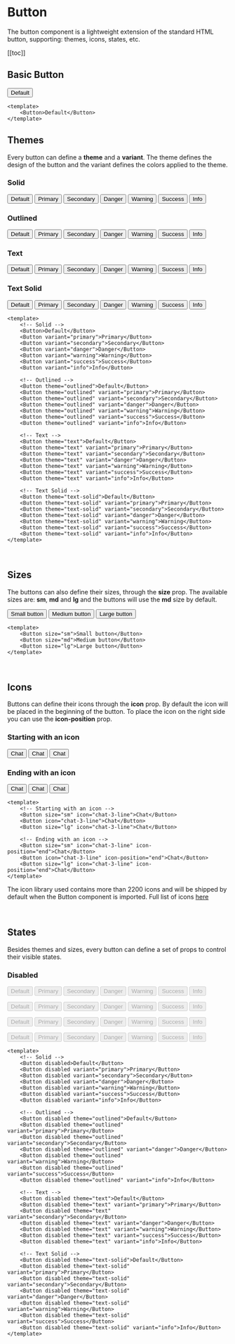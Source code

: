 # Button

The button component is a lightweight extension of the standard HTML button, supporting: themes, icons, states, etc.

[[toc]]

## Basic Button

<Button>Default</Button>

<CodeGroup>
  <CodeGroupItem title="Vue" active>

```vue
<template>
	<Button>Default</Button>
</template>
```

  </CodeGroupItem>
</CodeGroup>

## Themes

Every button can define a **theme** and a **variant**. The theme defines the design of the button and the variant defines the colors applied to the theme.

### Solid

<p class="components-inline">
    <Button>Default</Button>
    <Button variant="primary">Primary</Button>
    <Button variant="secondary">Secondary</Button>
    <Button variant="danger">Danger</Button>
    <Button variant="warning">Warning</Button>
    <Button variant="success">Success</Button>
    <Button variant="info">Info</Button>
</p>

### Outlined

<p class="components-inline">
    <Button theme="outlined">Default</Button>
    <Button theme="outlined" variant="primary">Primary</Button>
    <Button theme="outlined" variant="secondary">Secondary</Button>
    <Button theme="outlined" variant="danger">Danger</Button>
    <Button theme="outlined" variant="warning">Warning</Button>
    <Button theme="outlined" variant="success">Success</Button>
    <Button theme="outlined" variant="info">Info</Button>
</p>

### Text

<p class="components-inline">
    <Button theme="text">Default</Button>
    <Button theme="text" variant="primary">Primary</Button>
    <Button theme="text" variant="secondary">Secondary</Button>
    <Button theme="text" variant="danger">Danger</Button>
    <Button theme="text" variant="warning">Warning</Button>
    <Button theme="text" variant="success">Success</Button>
    <Button theme="text" variant="info">Info</Button>
</p>

### Text Solid

<p class="components-inline">
    <Button theme="text-solid">Default</Button>
    <Button theme="text-solid" variant="primary">Primary</Button>
    <Button theme="text-solid" variant="secondary">Secondary</Button>
    <Button theme="text-solid" variant="danger">Danger</Button>
    <Button theme="text-solid" variant="warning">Warning</Button>
    <Button theme="text-solid" variant="success">Success</Button>
    <Button theme="text-solid" variant="info">Info</Button>
</p>

<CodeGroup>
  <CodeGroupItem title="Vue" active>

```vue
<template>
	<!-- Solid -->
	<Button>Default</Button>
	<Button variant="primary">Primary</Button>
	<Button variant="secondary">Secondary</Button>
	<Button variant="danger">Danger</Button>
	<Button variant="warning">Warning</Button>
	<Button variant="success">Success</Button>
	<Button variant="info">Info</Button>

	<!-- Outlined -->
	<Button theme="outlined">Default</Button>
	<Button theme="outlined" variant="primary">Primary</Button>
	<Button theme="outlined" variant="secondary">Secondary</Button>
	<Button theme="outlined" variant="danger">Danger</Button>
	<Button theme="outlined" variant="warning">Warning</Button>
	<Button theme="outlined" variant="success">Success</Button>
	<Button theme="outlined" variant="info">Info</Button>

	<!-- Text -->
	<Button theme="text">Default</Button>
	<Button theme="text" variant="primary">Primary</Button>
	<Button theme="text" variant="secondary">Secondary</Button>
	<Button theme="text" variant="danger">Danger</Button>
	<Button theme="text" variant="warning">Warning</Button>
	<Button theme="text" variant="success">Success</Button>
	<Button theme="text" variant="info">Info</Button>

	<!-- Text Solid -->
	<Button theme="text-solid">Default</Button>
	<Button theme="text-solid" variant="primary">Primary</Button>
	<Button theme="text-solid" variant="secondary">Secondary</Button>
	<Button theme="text-solid" variant="danger">Danger</Button>
	<Button theme="text-solid" variant="warning">Warning</Button>
	<Button theme="text-solid" variant="success">Success</Button>
	<Button theme="text-solid" variant="info">Info</Button>
</template>
```

  </CodeGroupItem>
</CodeGroup>

<br />

## Sizes

The buttons can also define their sizes, through the **size** prop. The available sizes are: **sm**, **md** and **lg** and the buttons will use the **md** size by default.

<p class="components-inline">
    <Button size="sm">Small button</Button>
    <Button size="md">Medium button</Button>
    <Button size="lg">Large button</Button>
</p>

<CodeGroup>
  <CodeGroupItem title="Vue" active>

```vue
<template>
	<Button size="sm">Small button</Button>
	<Button size="md">Medium button</Button>
	<Button size="lg">Large button</Button>
</template>
```

  </CodeGroupItem>
</CodeGroup>

<br />

## Icons

Buttons can define their icons through the **icon** prop. By default the icon will be placed in the beginning of the button. To place the icon on the right side you can use the **icon-position** prop.

### Starting with an icon

<p class="components-inline">
    <Button size="sm" icon="chat-3-line">Chat</Button>
    <Button icon="chat-3-line">Chat</Button>
    <Button size="lg" icon="chat-3-line">Chat</Button>
</p>

### Ending with an icon

<p class="components-inline">
    <Button size="sm" icon="chat-3-line" icon-position="end">Chat</Button>
    <Button icon="chat-3-line" icon-position="end">Chat</Button>
    <Button size="lg" icon="chat-3-line" icon-position="end">Chat</Button>
</p>

<CodeGroup>
  <CodeGroupItem title="Vue" active>

```vue
<template>
	<!-- Starting with an icon -->
	<Button size="sm" icon="chat-3-line">Chat</Button>
	<Button icon="chat-3-line">Chat</Button>
	<Button size="lg" icon="chat-3-line">Chat</Button>

	<!-- Ending with an icon -->
	<Button size="sm" icon="chat-3-line" icon-position="end">Chat</Button>
	<Button icon="chat-3-line" icon-position="end">Chat</Button>
	<Button size="lg" icon="chat-3-line" icon-position="end">Chat</Button>
</template>
```

  </CodeGroupItem>
</CodeGroup>

The icon library used contains more than 2200 icons and will be shipped by default when the Button component is imported. Full list of icons [here](https://remixicon.com/)

<br />

## States

Besides themes and sizes, every button can define a set of props to control their visible states.

### Disabled

<p class="components-inline">
    <Button disabled>Default</Button>
    <Button disabled variant="primary">Primary</Button>
    <Button disabled variant="secondary">Secondary</Button>
    <Button disabled variant="danger">Danger</Button>
    <Button disabled variant="warning">Warning</Button>
    <Button disabled variant="success">Success</Button>
    <Button disabled variant="info">Info</Button>
</p>

<p class="components-inline">
    <Button disabled theme="outlined">Default</Button>
    <Button disabled theme="outlined" variant="primary">Primary</Button>
    <Button disabled theme="outlined" variant="secondary">Secondary</Button>
    <Button disabled theme="outlined" variant="danger">Danger</Button>
    <Button disabled theme="outlined" variant="warning">Warning</Button>
    <Button disabled theme="outlined" variant="success">Success</Button>
    <Button disabled theme="outlined" variant="info">Info</Button>
</p>

<p class="components-inline">
    <Button disabled theme="text">Default</Button>
    <Button disabled theme="text" variant="primary">Primary</Button>
    <Button disabled theme="text" variant="secondary">Secondary</Button>
    <Button disabled theme="text" variant="danger">Danger</Button>
    <Button disabled theme="text" variant="warning">Warning</Button>
    <Button disabled theme="text" variant="success">Success</Button>
    <Button disabled theme="text" variant="info">Info</Button>
</p>

<p class="components-inline">
    <Button disabled theme="text-solid">Default</Button>
    <Button disabled theme="text-solid" variant="primary">Primary</Button>
    <Button disabled theme="text-solid" variant="secondary">Secondary</Button>
    <Button disabled theme="text-solid" variant="danger">Danger</Button>
    <Button disabled theme="text-solid" variant="warning">Warning</Button>
    <Button disabled theme="text-solid" variant="success">Success</Button>
    <Button disabled theme="text-solid" variant="info">Info</Button>
</p>

<CodeGroup>
  <CodeGroupItem title="Vue" active>

```vue
<template>
	<!-- Solid -->
	<Button disabled>Default</Button>
	<Button disabled variant="primary">Primary</Button>
	<Button disabled variant="secondary">Secondary</Button>
	<Button disabled variant="danger">Danger</Button>
	<Button disabled variant="warning">Warning</Button>
	<Button disabled variant="success">Success</Button>
	<Button disabled variant="info">Info</Button>

	<!-- Outlined -->
	<Button disabled theme="outlined">Default</Button>
	<Button disabled theme="outlined" variant="primary">Primary</Button>
	<Button disabled theme="outlined" variant="secondary">Secondary</Button>
	<Button disabled theme="outlined" variant="danger">Danger</Button>
	<Button disabled theme="outlined" variant="warning">Warning</Button>
	<Button disabled theme="outlined" variant="success">Success</Button>
	<Button disabled theme="outlined" variant="info">Info</Button>

	<!-- Text -->
	<Button disabled theme="text">Default</Button>
	<Button disabled theme="text" variant="primary">Primary</Button>
	<Button disabled theme="text" variant="secondary">Secondary</Button>
	<Button disabled theme="text" variant="danger">Danger</Button>
	<Button disabled theme="text" variant="warning">Warning</Button>
	<Button disabled theme="text" variant="success">Success</Button>
	<Button disabled theme="text" variant="info">Info</Button>

	<!-- Text Solid -->
	<Button disabled theme="text-solid">Default</Button>
	<Button disabled theme="text-solid" variant="primary">Primary</Button>
	<Button disabled theme="text-solid" variant="secondary">Secondary</Button>
	<Button disabled theme="text-solid" variant="danger">Danger</Button>
	<Button disabled theme="text-solid" variant="warning">Warning</Button>
	<Button disabled theme="text-solid" variant="success">Success</Button>
	<Button disabled theme="text-solid" variant="info">Info</Button>
</template>
```

  </CodeGroupItem>
</CodeGroup>
